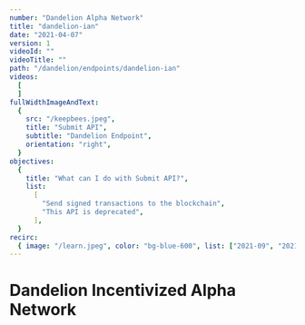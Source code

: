 ```yaml
---
number: "Dandelion Alpha Network"
title: "dandelion-ian"
date: "2021-04-07"
version: 1
videoId: ""
videoTitle: ""
path: "/dandelion/endpoints/dandelion-ian"
videos:
  [
  ]
fullWidthImageAndText:
  {
    src: "/keepbees.jpeg",
    title: "Submit API",
    subtitle: "Dandelion Endpoint",
    orientation: "right",
  }
objectives:
  {
    title: "What can I do with Submit API?",
    list:
      [
        "Send signed transactions to the blockchain",
        "This API is deprecated",
      ],
  }
recirc:
  { image: "/learn.jpeg", color: "bg-blue-600", list: ["2021-09", "2021-10"] }
---     
```


# Dandelion Incentivized Alpha Network
